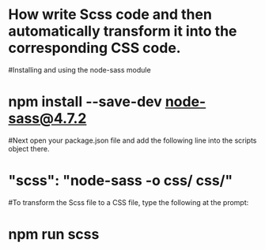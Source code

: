 # How write Scss code and then automatically transform it into the corresponding CSS code.
#Installing and using the node-sass module
# npm install --save-dev node-sass@4.7.2
#Next open your package.json file and add the following line into the scripts object there. 
# "scss": "node-sass -o css/ css/"
#To transform the Scss file to a CSS file, type the following at the prompt:
# npm run scss
